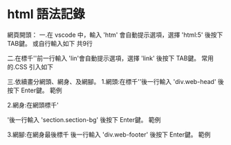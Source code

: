 # html 語法記錄
網頁開頭：
一.在 vscode 中，輸入 'htm' 會自動提示選項，選擇 'html:5' 後按下 TAB鍵。
或自行輸入如下 共9行
<!DOCTYPE html>
<html lang="zh-tw">
    <head>
        <meta charset="UTF-8">
        <title>網頁抬頭</title>
    </head>
    <body>
    </body>
</html>

二.在標千'</head>'前一行輸入 'lin'會自動提示選項，選擇 'link' 後按下 TAB鍵。
常用的.CSS 引入如下
<link rel="stylesheet" href="https://cdnjs.cloudflare.com/ajax/libs/font-awesome/6.4.0/css/all.min.css">
<link rel="stylesheet" href="css/styles.css">

三.依續畫分網頭、網身、及網腳。
1.網頭:在標千'<body>'後一行輸入 'div.web-head' 後按下 Enter鍵。
範例    <div class="web-head">
        
2.網身:在網頭標千'</div>'後一行輸入 'section.section-bg' 後按下 Enter鍵。
範例    <section class="food-menu section-bg">

3.網腳:在網身最後標千 後一行輸入 'div.web-footer' 後按下 Enter鍵。
範例    <div class="web-foot"></div>
